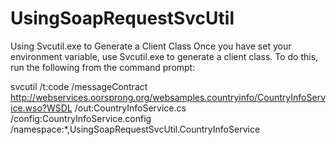 # UsingSoapRequestSvcUtil

Using Svcutil.exe to Generate a Client Class Once you have set your environment variable, use Svcutil.exe to generate a client class. To do this, run the following from the command prompt:

svcutil /t:code /messageContract http://webservices.oorsprong.org/websamples.countryinfo/CountryInfoService.wso?WSDL /out:CountryInfoService.cs /config:CountryInfoService.config /namespace:*,UsingSoapRequestSvcUtil.CountryInfoService
